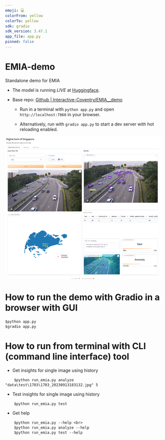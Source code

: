 ```yaml
---
emoji: 💻
colorFrom: yellow
colorTo: yellow
sdk: gradio
sdk_version: 3.47.1
app_file: app.py
pinned: false
---
```


# EMIA-demo
 Standalone demo for EMIA

- The model is running *LIVE* at [Huggingface](https://huggingface.co/spaces/Interactive-Coventry/EMIA__demo).

- Base repo: [Github | Interactive-Coventry/EMIA__demo](https://github.com/Interactive-Coventry/EMIA__demo/)

  - Run in a terminal with `python app.py` and open `http://localhost:7860` in your browser.
  
  - Alternatively, run with `gradio app.py` to start a dev server with hot reloading enabled.
    
![demo_1.png](assets/demo_1.png)


# How to run the demo with Gradio in a browser with GUI
```
$python app.py
$gradio app.py
```

# How to run from terminal with CLI (command line interface) tool
- Get insights for single image using history <br>
```
    $python run_emia.py analyze "data\test\1703\1703_20230913183132.jpg" 5
```

- Test insights for single image using history <br>
```
    $python run_emia.py test 
```

- Get help <br>
```
    $python run_emia.py --help <br>
    $python run_emia.py analyze --help
    $python run_emia.py test --help
```
